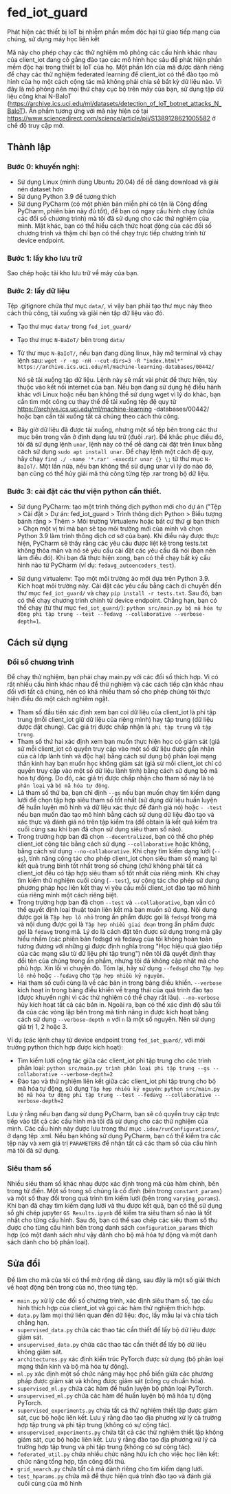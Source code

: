 # fed_iot_guard
Phát hiện các thiết bị IoT bị nhiễm phần mềm độc hại từ giao tiếp mạng của chúng, sử dụng máy học liên kết

Mã này cho phép chạy các thử nghiệm mô phỏng các cấu hình khác nhau của client_iot đang cố gắng đào tạo các mô hình học sâu để phát hiện phần mềm độc hại trong thiết bị IoT của họ. Một phần lớn của mã được dành riêng để chạy các thử nghiệm federated learning để client_iot có thể đào tạo mô hình của họ một cách cộng tác mà không phải chia sẻ bất kỳ dữ liệu nào. Vì đây là mô phỏng nên mọi thứ chạy cục bộ trên máy của bạn, sử dụng tập dữ liệu công khai N-BaIoT (https://archive.ics.uci.edu/ml/datasets/detection_of_IoT_botnet_attacks_N_BaIoT). Ấn phẩm tương ứng với mã này hiện có tại https://www.sciencedirect.com/science/article/pii/S1389128621005582 ở chế độ truy cập mở.

## Thành lập
### Bước 0: khuyến nghị:
* Sử dụng Linux (mình dùng Ubuntu 20.04) để dễ dàng download và giải nén dataset hơn
* Sử dụng Python 3.9 để tương thích
* Sử dụng PyCharm (có một phiên bản miễn phí có tên là Cộng đồng PyCharm, phiên bản này đủ tốt), để bạn có ngay cấu hình chạy (chứa các đối số chương trình) mà tôi đã sử dụng cho các thử nghiệm của mình. Mặt khác, bạn có thể hiểu cách thức hoạt động của các đối số chương trình và thậm chí bạn có thể chạy trực tiếp chương trình từ device endpoint.

### Bước 1: lấy kho lưu trữ
Sao chép hoặc tải kho lưu trữ về máy của bạn.

### Bước 2: lấy dữ liệu
Tệp .gitignore chứa thư mục `data/`, vì vậy bạn phải tạo thư mục này theo cách thủ công, tải xuống và giải nén tập dữ liệu vào đó.
* Tạo thư mục `data/` trong `fed_iot_guard/`
* Tạo thư mục `N-BaIoT/` bên trong `data/`
* Từ thư mục `N-BaIoT/`, nếu bạn đang dùng linux, hãy mở terminal và chạy lệnh sau: `wget -r -np -nH --cut-dirs=3 -R "index.html*" https://archive.ics.uci.edu/ml/machine-learning-databases/00442/`

  Nó sẽ tải xuống tập dữ liệu. Lệnh này sẽ mất vài phút để thực hiện, tùy thuộc vào kết nối internet của bạn.
  Nếu bạn đang sử dụng hệ điều hành khác với Linux hoặc nếu bạn không thể sử dụng wget vì lý do khác, bạn cần tìm một công cụ thay thế để tải xuống tệp đệ quy từ https://archive.ics.uci.edu/ml/machine-learning -databases/00442/ hoặc bạn cần tải xuống tất cả chúng theo cách thủ công.

* Bây giờ dữ liệu đã được tải xuống, nhưng một số tệp bên trong các thư mục bên trong vẫn ở định dạng lưu trữ (đuôi .rar). Để khắc phục điều đó, tôi đã sử dụng lệnh `unar`, lệnh này có thể dễ dàng cài đặt trên linux bằng cách sử dụng `sudo apt install unar`. Để chạy lệnh một cách đệ quy, hãy chạy `find ./ -name '*.rar' -execdir unar {} \;` từ thư mục `N-BaIoT/`.
  Một lần nữa, nếu bạn không thể sử dụng unar vì lý do nào đó, bạn cũng có thể hủy giải mã thủ công từng tệp .rar trong bộ dữ liệu.

### Bước 3: cài đặt các thư viện python cần thiết.

* Sử dụng PyCharm: tạo một trình thông dịch python mới cho dự án ("Tệp > Cài đặt > Dự án: fed_iot_guard > Trình thông dịch Python > Biểu tượng bánh răng > Thêm > Môi trường Virtualenv hoặc bất cứ thứ gì bạn thích > Chọn một vị trí mà bạn sẽ tạo môi trường mới của mình và chọn Python 3.9 làm trình thông dịch cơ sở của bạn). Khi điều này được thực hiện, PyCharm sẽ thấy rằng các yêu cầu được liệt kê trong tests.txt không thỏa mãn và nó sẽ yêu cầu cài đặt các yêu cầu đã nói (bạn nên làm điều đó). Khi bạn đã thực hiện xong, bạn có thể chạy bất kỳ cấu hình nào từ PyCharm (ví dụ: `fedavg_autoencoders_test`).

* Sử dụng virtualenv: Tạo một môi trường ảo mới dựa trên Python 3.9. Kích hoạt môi trường này. Cài đặt các yêu cầu bằng cách di chuyển đến thư mục `fed_iot_guard/` và chạy `pip install -r tests.txt`. Sau đó, bạn có thể chạy chương trình chính từ device endpoint. Chẳng hạn, bạn có thể chạy (từ thư mục `fed_iot_guard/`): `python src/main.py bộ mã hóa tự động phi tập trung --test --fedavg --collaborative --verbose-depth=1`.

## Cách sử dụng

### Đối số chương trình
Để chạy thử nghiệm, bạn phải chạy main.py với các đối số thích hợp. Vì có rất nhiều cấu hình khác nhau để thử nghiệm và các cách tiếp cận khác nhau đối với tất cả chúng, nên có khá nhiều tham số cho phép chúng tôi thực hiện điều đó một cách nghiêm ngặt.
* Tham số đầu tiên xác định xem bạn coi dữ liệu của client_iot là phi tập trung (mỗi client_iot giữ dữ liệu của riêng mình) hay tập trung (dữ liệu được đặt chung). Các giá trị được chấp nhận là `phi tập trung` và `tập trung`.
* Tham số thứ hai xác định xem bạn muốn thực hiện học có giám sát (giả sử mỗi client_iot có quyền truy cập vào một số dữ liệu được gắn nhãn của cả lớp lành tính và độc hại) bằng cách sử dụng bộ phân loại mạng thần kinh hay bạn muốn học không giám sát (giả sử mỗi client_iot chỉ có quyền truy cập vào một số dữ liệu lành tính) bằng cách sử dụng bộ mã hóa tự động. Do đó, các giá trị được chấp nhận cho tham số này là `bộ phân loại` và `bộ mã hóa tự động`.
* Là tham số thứ ba, bạn chỉ định `--gs` nếu bạn muốn chạy tìm kiếm dạng lưới để chọn tập hợp siêu tham số tốt nhất (sử dụng dữ liệu huấn luyện để huấn luyện mô hình và dữ liệu xác thực để đánh giá nó) hoặc `- -test` nếu bạn muốn đào tạo mô hình bằng cách sử dụng dữ liệu đào tạo và xác thực và đánh giá nó trên tập kiểm tra (để obtain là kết quả kiểm tra cuối cùng sau khi bạn đã chọn sử dụng siêu tham số nào).
* Trong trường hợp bạn đã chọn `--decentralized`, bạn có thể cho phép client_iot cộng tác bằng cách sử dụng `--collaborative` hoặc không, bằng cách sử dụng `--no-collaborative`. Khi chạy tìm kiếm dạng lưới (`--gs`), tính năng cộng tác cho phép client_iot chọn siêu tham số mang lại kết quả trung bình tốt nhất trong số chúng (chứ không phải tất cả client_iot đều có tập hợp siêu tham số tốt nhất của riêng mình. Khi chạy tìm kiếm thử nghiệm cuối cùng (`--test`), sự cộng tác cho phép sử dụng phương pháp học liên kết thay vì yêu cầu mỗi client_iot đào tạo mô hình của riêng mình một cách riêng biệt.
* Trong trường hợp bạn đã chọn `--test` và `--collaborative`, bạn vẫn có thể quyết định loại thuật toán liên kết mà bạn muốn sử dụng. Nội dung được gọi là `Tập hợp lô nhỏ` trong ấn phẩm được gọi là `fedsgd` trong mã và nội dung được gọi là `Tập hợp nhiều giai đoạn` trong ấn phẩm được gọi là `fedavg` trong mã. Lý do là cách đặt tên được sử dụng trong mã gây hiểu nhầm (các phiên bản fedsgd và fedavg của tôi không hoàn toàn tương đương với những gì được định nghĩa trong "Học hiệu quả giao tiếp của các mạng sâu từ dữ liệu phi tập trung") nên tôi đã quyết định thay đổi tên của chúng trong ấn phẩm, nhưng tôi đã không cập nhật mã cho phù hợp. Xin lỗi vì chuyện đó. Tóm lại, hãy sử dụng `--fedsgd` cho `Tập hợp lô nhỏ` hoặc `--fedavg` cho `Tập hợp nhiều kỷ nguyên`.
* Hai tham số cuối cùng là về các bản in trong bảng điều khiển. `--verbose` kích hoạt in trong bảng điều khiển về trạng thái của quá trình đào tạo (được khuyến nghị vì các thử nghiệm có thể chạy rất lâu). `--no-verbose` hủy kích hoạt tất cả các bản in. Ngoài ra, bạn có thể xác định độ sâu tối đa của các vòng lặp bên trong mà tính năng in được kích hoạt bằng cách sử dụng `--verbose-depth n` với `n` là một số nguyên. Nên sử dụng giá trị 1, 2 hoặc 3.

Ví dụ (các lệnh chạy từ device endpoint trong `fed_iot_guard/`, với môi trường python thích hợp được kích hoạt):
* Tìm kiếm lưới cộng tác giữa các client_iot phi tập trung cho các trình phân loại: `python src/main.py trình phân loại phi tập trung --gs --collaborative --verbose-depth=2`
* Đào tạo và thử nghiệm liên kết giữa các client_iot phi tập trung cho bộ mã hóa tự động, sử dụng `Tập hợp nhiều kỷ nguyên`: `python src/main.py bộ mã hóa tự động phi tập trung --test --fedavg --collaborative --verbose-depth=2`

Lưu ý rằng nếu bạn đang sử dụng PyCharm, bạn sẽ có quyền truy cập trực tiếp vào tất cả các cấu hình mà tôi đã sử dụng cho các thử nghiệm của mình. Các cấu hình này được lưu trong thư mục `.idea/runConfigurations/`, ở dạng tệp .xml. Nếu bạn không sử dụng PyCharm, bạn có thể kiểm tra các tệp này và xem giá trị `PARAMETERS` để nhận tất cả các tham số của cấu hình mà tôi đã sử dụng.

### Siêu tham số
Nhiều siêu tham số khác nhau được xác định trong mã của hàm chính, bên trong từ điển. Một số trong số chúng là cố định (bên trong `constant_params`) và một số thay đổi trong quá trình tìm kiếm lưới (bên trong `varying_params`). Khi bạn đã chạy tìm kiếm dạng lưới và thu được kết quả, bạn có thể sử dụng sổ ghi chép jupyter `GS Results.ipynb` để kiểm tra siêu tham số nào là tốt nhất cho từng cấu hình. Sau đó, bạn có thể sao chép các siêu tham số thu được cho từng cấu hình bên trong danh sách `configuration_params` thích hợp (có một danh sách như vậy dành cho bộ mã hóa tự động và một danh sách dành cho bộ phân loại).

## Sửa đổi
Để làm cho mã của tôi có thể mở rộng dễ dàng, sau đây là một số giải thích về hoạt động bên trong của nó, theo từng tệp.
* `main.py` xử lý các đối số chương trình, xác định siêu tham số, tạo cấu hình thích hợp của client_iot và gọi các hàm thử nghiệm thích hợp.
* `data.py` làm mọi thứ liên quan đến dữ liệu: đọc, lấy mẫu lại và chia tách chẳng hạn.
* `supervised_data.py` chứa các thao tác cần thiết để lấy bộ dữ liệu được giám sát.
* `unsupervised_data.py` chứa các thao tác cần thiết để lấy bộ dữ liệu không giám sát.
* `architectures.py` xác định kiến ​​trúc PyTorch được sử dụng (bộ phân loại mạng thần kinh và bộ mã hóa tự động).
* `ml.py` xác định một số chức năng máy học phổ biến giữa các phương pháp được giám sát và không được giám sát (công cụ chuẩn hóa).
* `supervised_ml.py` chứa các hàm để huấn luyện bộ phân loại PyTorch.
* `unsupervised_ml.py` chứa các hàm để huấn luyện bộ mã hóa tự động PyTorch.
* `supervised_experiments.py` chứa tất cả thử nghiệm thiết lập được giám sát, cục bộ hoặc liên kết. Lưu ý rằng đào tạo địa phương xử lý cả trường hợp tập trung và phi tập trung (không có sự cộng tác).
* `unsupervised_experiments.py` chứa tất cả các thử nghiệm thiết lập không giám sát, cục bộ hoặc liên kết. Lưu ý rằng đào tạo địa phương xử lý cả trường hợp tập trung và phi tập trung (không có sự cộng tác).
* `federated_util.py` chứa nhiều chức năng hữu ích cho việc học liên kết: chức năng tổng hợp, tấn công đối thủ.
* `grid_search.py` chứa tất cả mã dành riêng cho tìm kiếm dạng lưới.
* `test_hparams.py` chứa mã để thực hiện quá trình đào tạo và đánh giá cuối cùng của mô hình 